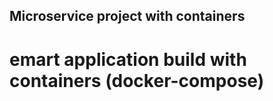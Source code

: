 ## Microservice project with containers

# emart application build with containers (docker-compose)
